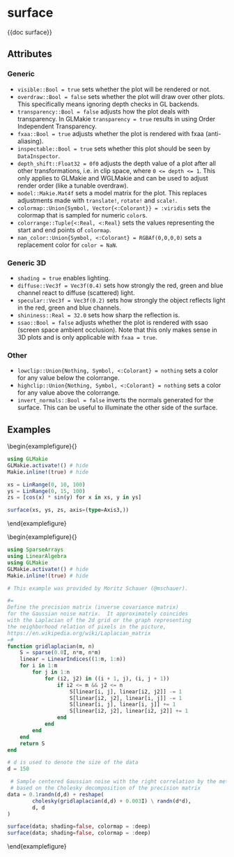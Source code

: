 # surface

{{doc surface}}

## Attributes

### Generic

- `visible::Bool = true` sets whether the plot will be rendered or not.
- `overdraw::Bool = false` sets whether the plot will draw over other plots. This specifically means ignoring depth checks in GL backends.
- `transparency::Bool = false` adjusts how the plot deals with transparency. In GLMakie `transparency = true` results in using Order Independent Transparency.
- `fxaa::Bool = true` adjusts whether the plot is rendered with fxaa (anti-aliasing).
- `inspectable::Bool = true` sets whether this plot should be seen by `DataInspector`.
- `depth_shift::Float32 = 0f0` adjusts the depth value of a plot after all other transformations, i.e. in clip space, where `0 <= depth <= 1`. This only applies to GLMakie and WGLMakie and can be used to adjust render order (like a tunable overdraw). 
- `model::Makie.Mat4f` sets a model matrix for the plot. This replaces adjustments made with `translate!`, `rotate!` and `scale!`.
- `colormap::Union{Symbol, Vector{<:Colorant}} = :viridis` sets the colormap that is sampled for numeric `color`s.
- `colorrange::Tuple{<:Real, <:Real}` sets the values representing the start and end points of `colormap`.
- `nan_color::Union{Symbol, <:Colorant} = RGBAf(0,0,0,0)` sets a replacement color for `color = NaN`.

### Generic 3D

- `shading = true` enables lighting.
- `diffuse::Vec3f = Vec3f(0.4)` sets how strongly the red, green and blue channel react to diffuse (scattered) light. 
- `specular::Vec3f = Vec3f(0.2)` sets how strongly the object reflects light in the red, green and blue channels.
- `shininess::Real = 32.0` sets how sharp the reflection is.
- `ssao::Bool = false` adjusts whether the plot is rendered with ssao (screen space ambient occlusion). Note that this only makes sense in 3D plots and is only applicable with `fxaa = true`.

### Other

- `lowclip::Union{Nothing, Symbol, <:Colorant} = nothing` sets a color for any value below the colorrange.
- `highclip::Union{Nothing, Symbol, <:Colorant} = nothing` sets a color for any value above the colorrange.
- `invert_normals::Bool = false` inverts the normals generated for the surface. This can be useful to illuminate the other side of the surface.


## Examples

\begin{examplefigure}{}
```julia
using GLMakie
GLMakie.activate!() # hide
Makie.inline!(true) # hide

xs = LinRange(0, 10, 100)
ys = LinRange(0, 15, 100)
zs = [cos(x) * sin(y) for x in xs, y in ys]

surface(xs, ys, zs, axis=(type=Axis3,))
```
\end{examplefigure}

\begin{examplefigure}{}
```julia
using SparseArrays
using LinearAlgebra
using GLMakie
GLMakie.activate!() # hide
Makie.inline!(true) # hide

# This example was provided by Moritz Schauer (@mschauer).

#=
Define the precision matrix (inverse covariance matrix)
for the Gaussian noise matrix.  It approximately coincides
with the Laplacian of the 2d grid or the graph representing
the neighborhood relation of pixels in the picture,
https://en.wikipedia.org/wiki/Laplacian_matrix
=#
function gridlaplacian(m, n)
    S = sparse(0.0I, n*m, n*m)
    linear = LinearIndices((1:m, 1:n))
    for i in 1:m
        for j in 1:n
            for (i2, j2) in ((i + 1, j), (i, j + 1))
                if i2 <= m && j2 <= n
                    S[linear[i, j], linear[i2, j2]] -= 1
                    S[linear[i2, j2], linear[i, j]] -= 1
                    S[linear[i, j], linear[i, j]] += 1
                    S[linear[i2, j2], linear[i2, j2]] += 1
                end
            end
        end
    end
    return S
end

# d is used to denote the size of the data
d = 150

 # Sample centered Gaussian noise with the right correlation by the method
 # based on the Cholesky decomposition of the precision matrix
data = 0.1randn(d,d) + reshape(
        cholesky(gridlaplacian(d,d) + 0.003I) \ randn(d*d),
        d, d
)

surface(data; shading=false, colormap = :deep)
surface(data; shading=false, colormap = :deep)
```
\end{examplefigure}
